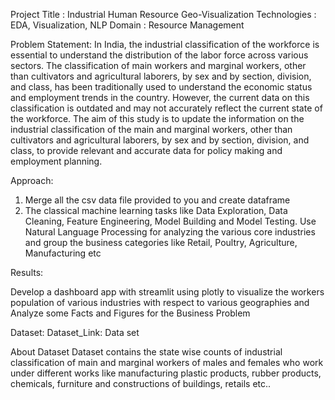 Project Title  : Industrial Human Resource Geo-Visualization 
Technologies : EDA, Visualization, NLP
Domain : Resource Management


Problem Statement: 
In India, the industrial classification of the workforce is essential to understand the distribution of the labor force across various sectors. The classification of main workers and marginal workers, other than cultivators and agricultural laborers, by sex and by section, division, and class, has been traditionally used to understand the economic status and employment trends in the country. However, the current data on this classification is outdated and may not accurately reflect the current state of the workforce. The aim of this study is to update the information on the industrial classification of the main and marginal workers, other than cultivators and agricultural laborers, by sex and by section, division, and class, to provide relevant and accurate data for policy making and employment planning.

Approach:
1) Merge all the csv data file provided to you and create dataframe
2) The classical machine learning tasks like Data Exploration, Data Cleaning, Feature Engineering, Model Building and Model Testing. Use Natural Language Processing for analyzing the various core industries and group the business categories like Retail, Poultry, Agriculture, Manufacturing etc

Results:

Develop a dashboard app with streamlit using plotly to visualize the workers population of various industries with respect to various geographies and Analyze some Facts and Figures for the Business Problem

Dataset:
Dataset_Link: Data set



About Dataset
Dataset contains the state wise counts of industrial classification of main and marginal workers of males and females who work under different works like manufacturing plastic products, rubber products, chemicals, furniture and constructions of buildings, retails etc..
